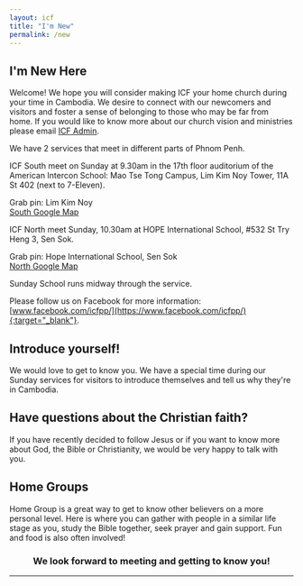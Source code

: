 ```yaml
---
layout: icf
title: "I'm New"
permalink: /new
---
```

## I'm New Here

Welcome! We hope you will consider making ICF your home church during your time in Cambodia. We desire to connect with our newcomers and visitors and foster a sense of belonging to those who may be far from home. If you would like to know more about our church vision and ministries please email [ICF Admin](mailto:admin@icfpp.org).

We have 2 services that meet in different parts of Phnom Penh.

ICF South meet on Sunday at 9.30am in the 17th floor auditorium of the American Intercon School: Mao Tse Tong Campus, Lim Kim Noy Tower, 11A St 402 (next to 7-Eleven).

Grab pin: Lim Kim Noy<br>
<a href="S-gmap">South Google Map</a>

ICF North meet Sunday, 10.30am at HOPE International School, #532 St Try Heng 3, Sen Sok.

Grab pin: Hope International School, Sen Sok<br>
<a href="N-gmap">North Google Map</a>

Sunday School runs midway through the service. 

Please follow us on Facebook for more information: 
[www.facebook.com/icfpp/](https://www.facebook.com/icfpp/){:target="_blank"}.

## Introduce yourself!
We would love to get to know you. We have a special time during our Sunday services for visitors to introduce themselves and tell us why they're in Cambodia. 

## Have questions about the Christian faith?
If you have recently decided to follow Jesus or if you want to know more about God, the Bible or Christianity, we would be very happy to talk with you. 

## Home Groups
Home Group is a great way to get to know other believers on a more personal level. Here is where you can gather with people in a similar life stage as you, study the Bible together, seek prayer and gain support. Fun and food is also often involved! 

<h3><center>We look forward to meeting and getting to know you!</center></h3>

---
